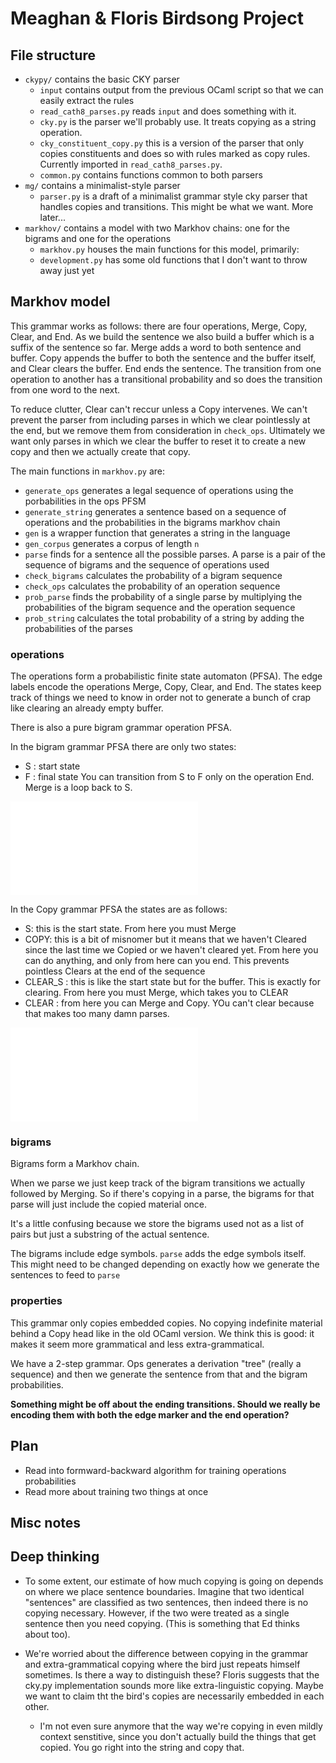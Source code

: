 # Meaghan & Floris Birdsong Project


## File structure
* `ckypy/` contains the basic CKY parser
	* `input` contains output from the previous OCaml script so that we can easily extract the rules
	* `read_cath8_parses.py` reads `input` and does something with it.
	* `cky.py` is the parser we'll probably use. It treats copying as a string operation.
	* `cky_constituent_copy.py` this is a version of the parser that only copies constituents and does so with rules marked as copy rules. Currently imported in `read_cath8_parses.py`.
	* `common.py` contains functions common to both parsers
* `mg/` contains a minimalist-style parser
	* `parser.py` is a draft of a minimalist grammar style cky parser that handles copies and transitions. This might be what we want. More later...
* `markhov/` contains a model with two Markhov chains: one for the bigrams and one for the operations
	* `markhov.py` houses the main functions for this model, primarily:
	* `development.py` has some old functions that I don't want to throw away just yet
	  

## Markhov model

This grammar works as follows: there are four operations, Merge, Copy, Clear, and End. As we build the sentence we also build a buffer which is a suffix of the sentence so far. Merge adds a word to both sentence and buffer. Copy appends the buffer to both the sentence and the buffer itself, and Clear clears the buffer. End ends the sentence.  The transition from one operation to another has a transitional probability and so does the transition from one word to the next.

To reduce clutter, Clear can't reccur unless a Copy intervenes. We can't prevent the parser from including parses in which we clear pointlessly at the end, but we remove them from consideration in `check_ops`. Ultimately we want only parses in which we clear the buffer to reset it to create a new copy and then we actually create that copy.

The main functions in `markhov.py` are:

* `generate_ops` generates a legal sequence of operations using the porbabilities in the ops PFSM
* `generate_string` generates a sentence based on a sequence of operations and the probabilities in the bigrams markhov chain
* `gen` is a wrapper function that generates a string in the language
* `gen_corpus` generates a corpus of length `n`
* `parse` finds for a sentence all the possible parses. A parse is a pair of the sequence of bigrams and the sequence of operations used
* `check_bigrams` calculates the probability of a bigram sequence
* `check_ops` calculates the probability of an operation sequence
* `prob_parse` finds the probability of a single parse by multiplying the probabilities of the bigram sequence and the operation sequence
* `prob_string` calculates the total probability of a string by adding the probabilities of the parses 



### operations

The operations form a probabilistic finite state automaton (PFSA). The edge labels encode the operations Merge, Copy, Clear, and End. The states keep track of things we need to know in order not to generate a bunch of crap like clearing an already empty buffer.

There is also a pure bigram grammar operation PFSA.

In the bigram grammar PFSA there are only two states:
* S : start state
* F : final state
You can transition from S to F only on the operation End. Merge is a loop back to S.

![operations in bigram grammar](markhov/bi_ops.pdf)


In the Copy grammar PFSA the states are as follows:

* S:    this is the start state. From here you must Merge
* COPY: this is a bit of misnomer but it means that we haven't Cleared since the last time we Copied or we haven't cleared yet. From here you can do anything, and only from here can you end. This prevents pointless Clears at the end of the sequence
* CLEAR_S : this is like the start state but for the buffer. This is exactly for clearing. From here you must Merge, which takes you to CLEAR
* CLEAR : from here you can Merge and Copy. YOu can't clear because that makes too many damn parses.

![operations in copy](markhov/ops.pdf)


### bigrams

Bigrams form a Markhov chain.

When we parse we just keep track of the bigram transitions we actually followed by Merging. So if there's copying in a parse, the bigrams for that parse will just include the copied material once.

It's a little confusing because we store the bigrams used not as a list of pairs but just a substring of the actual sentence.

The bigrams include edge symbols. `parse` adds the edge symbols itself. This might need to be changed depending on exactly how we generate the sentences to feed to `parse`

### properties

This grammar only copies embedded copies. No copying indefinite material behind a Copy head like in the old OCaml version. We think this is good: it makes it seem more grammatical and less extra-grammatical.

We have a 2-step grammar. Ops generates a derivation "tree" (really a sequence) and then we generate the sentence from that and the bigram probabilities.

**Something might be off about the ending transitions. Should we really be encoding them with both the edge marker and the end operation?**


## Plan
* Read into formward-backward algorithm for training operations probabilities
* Read more about training two things at once

## Misc notes



## Deep thinking

* To some extent, our estimate of how much copying is going on depends on where we place sentence boundaries. Imagine that two identical "sentences" are classified as two sentences, then indeed there is no copying necessary. However, if the two were treated as a single sentence then you need copying. (This is something that Ed thinks about too).


* We're worried about the difference between copying in the grammar and extra-grammatical copying where the bird just repeats himself sometimes. Is there a way to distinguish these? Floris suggests that the cky.py implementation sounds more like extra-linguistic copying. Maybe we want to claim tht the bird's copies are necessarily embedded in each other.

	* I'm not even sure anymore that the way we're copying in even mildly context senstitive, since you don't actually build the things that get copied. You go right into the string and copy that.
